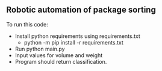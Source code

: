 ## Robotic automation of package sorting

To run this code:

- Install python requirements using requirements.txt
  - python -m pip install -r requirements.txt
- Run python main.py
- Input values for volume and weight
- Program should return classification.
